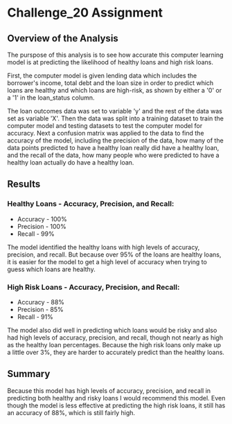 # Challenge_20 Assignment

## Overview of the Analysis

The purspose of this analysis is to see how accurate this computer learning model is at predicting the likelihood of healthy loans and high risk loans. 

First, the computer model is given lending data which includes the borrower's income, total debt and the loan size in order to predict which loans are healthy and which loans are high-risk, as shown by either a '0' or a '1' in the loan_status column. 

The loan outcomes data was set to variable 'y' and the rest of the data was set as variable 'X'. Then the data was split into a training dataset to train the computer model and testing datasets to test the computer model for accuracy. Next a confusion matrix was applied to the data to find the accuracy of the model, including the precision of the data, how many of the data points predicted to have a healthy loan really did have a healthy loan, and the recall of the data, how many people who were predicted to have a healthy loan actually do have a healthy loan. 

## Results


### Healthy Loans - Accuracy, Precision, and Recall:
  * Accuracy - 100%
  * Precision - 100%
  * Recall - 99% 
  
 The model identified the healthy loans with high levels of accuracy, precision, and recall. But because over 95% of the loans are healthy loans, it is easier for the model to get a high level of accuracy when trying to guess which loans are healthy. 


### High Risk Loans - Accuracy, Precision, and Recall:
  * Accuracy - 88%
  * Precision - 85%
  * Recall - 91%

The model also did well in predicting which loans would be risky and also had high levels of accuracy, precision, and recall, though not nearly as high as the healthy loan percentages. Because the high risk loans only make up a little over 3%, they are harder to accurately predict than the healthy loans. 


## Summary

Because this model has high levels of accuracy, precision, and recall in predicting both healthy and risky loans I would recommend this model. Even though the model is less effective at predicting the high risk loans, it still has an accuracy of 88%, which is still fairly high. 

